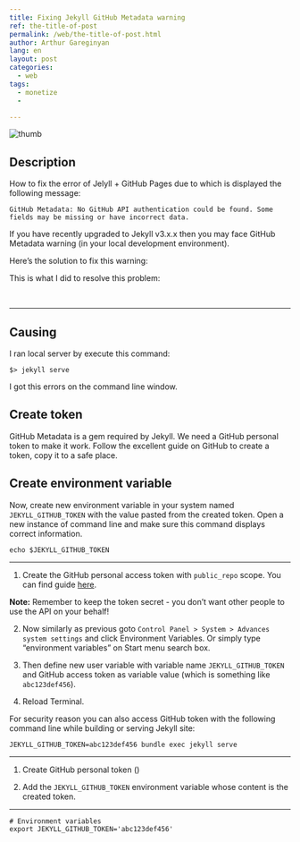 ```yaml
---
title: Fixing Jekyll GitHub Metadata warning
ref: the-title-of-post
permalink: /web/the-title-of-post.html
author: Arthur Gareginyan
lang: en
layout: post
categories:
  - web
tags:
  - monetize
  - 

---
```


![thumb](/images/xxx.png)

## Description

How to fix the error of Jelyll + GitHub Pages due to which is displayed the following message:

	GitHub Metadata: No GitHub API authentication could be found. Some fields may be missing or have incorrect data.

If you have recently upgraded to Jekyll v3.x.x then you may face GitHub Metadata warning (in your local development environment).

Here’s the solution to fix this warning:

This is what I did to resolve this problem:

<br>

---

## Causing

I ran local server by execute this command:

```
$> jekyll serve
```

I got this errors on the command line window.


## Create token

GitHub Metadata is a gem required by Jekyll. We need a GitHub personal token to make it work. Follow the excellent guide on GitHub to create a token, copy it to a safe place.


## Create environment variable

Now, create new environment variable in your system named `JEKYLL_GITHUB_TOKEN` with the value pasted from the created token. Open a new instance of command line and make sure this command displays correct information.

```
echo $JEKYLL_GITHUB_TOKEN
```

---------------------------------------------------------------------------

1. Create the GitHub personal access token with `public_repo` scope. You can find guide [here](https://help.github.com/articles/creating-an-access-token-for-command-line-use/).

**Note:** Remember to keep the token secret - you don’t want other people to use the API on your behalf!

2. Now similarly as previous goto `Control Panel > System > Advances system settings` and click Environment Variables. Or simply type “environment variables” on Start menu search box.

3. Then define new user variable with variable name `JEKYLL_GITHUB_TOKEN` and GitHub access token as variable value (which is something like `abc123def456`).

4. Reload Terminal.

For security reason you can also access GitHub token with the following command line while building or serving Jekyll site:

```
JEKYLL_GITHUB_TOKEN=abc123def456 bundle exec jekyll serve
```

---

1. Create GitHub personal token ()

2. Add the `JEKYLL_GITHUB_TOKEN` environment variable whose content is the created token.


---

```
# Environment variables
export JEKYLL_GITHUB_TOKEN='abc123def456'
```